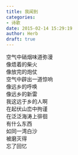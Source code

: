 ```yaml
---  
title: 我闻到  
categories:  
- 诗歌  
date: 2015-02-14 15:29:19  
author: Herb  
draft: true
---    
```

空气中硝烟味道弥漫    
像焐着的柴火    
像放完的炮仗    
空气中辟出一道惊响    
像远乡的呼唤    
像远乡的新雷    
我这远于乡的人啊    
在起伏山峦中拘谨    
在泛泛海涛上徘徊    
有什么东西    
如同一湾白沙    
被磨灭得    
忘了回忆  
